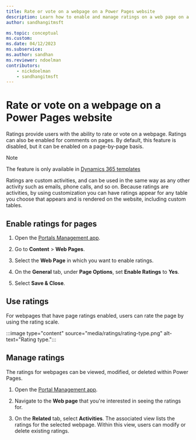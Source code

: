 ```yaml
---
title: Rate or vote on a webpage on a Power Pages website
description: Learn how to enable and manage ratings on a web page on a Power Pages website.
author: sandhangitmsft

ms.topic: conceptual
ms.custom: 
ms.date: 04/12/2023
ms.subservice: 
ms.author: sandhan
ms.reviewer: ndoelman
contributors:
    - nickdoelman
    - sandhangitmsft
---
```


# Rate or vote on a webpage on a Power Pages website

Ratings provide users with the ability to rate or vote on a webpage. Ratings can also be enabled for comments on pages. By default, this feature is disabled, but it can be enabled on a page-by-page basis.

> [!NOTE]
> The feature is only available in [Dynamics 365 templates](../templates/dynamics-365-templates.md)

Ratings are custom activities, and can be used in the same way as any other activity such as emails, phone calls, and so on. Because ratings are activities, by using customization you can have ratings appear for any table you choose that appears and is rendered on the website, including custom tables.

## Enable ratings for pages

1. Open the [Portals Management app](portal-management-app.md).

2. Go to **Content** > **Web Pages**.

3. Select the **Web Page** in which you want to enable ratings.

4. On the **General** tab, under **Page Options**, set **Enable Ratings** to **Yes**.

5. Select **Save & Close**.

## Use ratings

For webpages that have page ratings enabled, users can rate the page by using the rating scale.

:::image type="content" source="media/ratings/rating-type.png" alt-text="Rating type.":::

## Manage ratings

The ratings for webpages can be viewed, modified, or deleted within Power Pages.

1. Open the [Portal Management app](portal-management-app.md).

1. Navigate to the **Web page** that you're interested in seeing the ratings for.

1. On the **Related** tab, select **Activities**. The associated view lists the ratings for the selected webpage. Within this view, users can modify or delete existing ratings.


